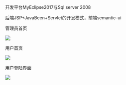
开发平台MyEclipse2017与Sql server 2008

后端JSP+JavaBeen+Servlet的开发模式，前端semantic-ui 


管理员首页

![](http://oltrwgcnv.bkt.clouddn.com/%E7%AE%A1%E7%90%86%E5%91%98%E9%A6%96%E9%A1%B5.png)



用户首页

![](http://oltrwgcnv.bkt.clouddn.com/%E5%AE%A2%E6%88%B7%E7%AB%AF%E9%A6%96%E9%A1%B5.png)

用户登陆界面

![](http://oltrwgcnv.bkt.clouddn.com/%E7%94%A8%E6%88%B7%E7%99%BB%E5%BD%95%E7%95%8C%E9%9D%A2.jpg)

